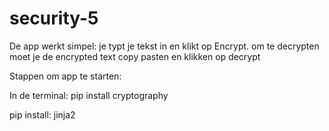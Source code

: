 # security-5

De app werkt simpel: je typt je tekst in en klikt op Encrypt. om te decrypten moet je de encrypted text copy pasten en klikken op decrypt


Stappen om app te starten:

In de terminal: 
pip install  cryptography

pip install: jinja2


